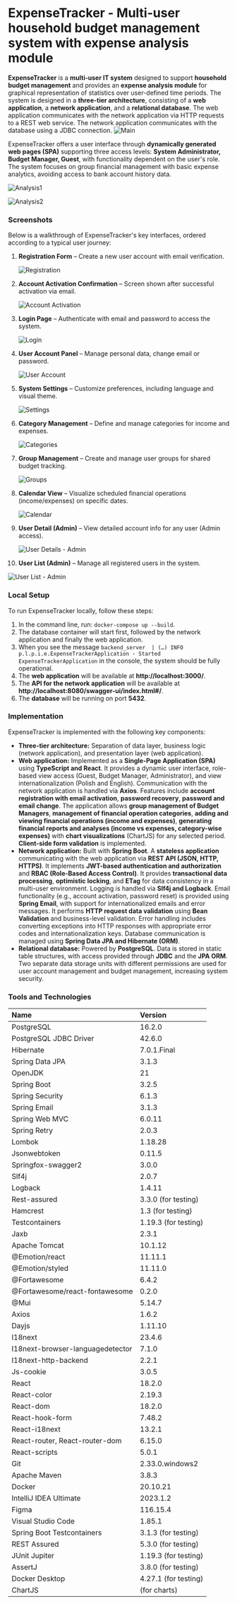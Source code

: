 # ExpenseTracker - Multi-user household budget management system with expense analysis module

**ExpenseTracker** is a **multi-user IT system** designed to support **household budget management** and provides an **expense analysis module** for graphical representation of statistics over user-defined time periods. The system is designed in a **three-tier architecture**, consisting of a **web application**, a **network application**, and a **relational database**. The web application communicates with the network application via HTTP requests to a REST web service. The network application communicates with the database using a JDBC connection.
![Main](https://github.com/malinowskaMM/Expense-Tracker/blob/master/ui/main.png)

ExpenseTracker offers a user interface through **dynamically generated web pages (SPA)** supporting three access levels: **System Administrator, Budget Manager, Guest**, with functionality dependent on the user's role. The system focuses on group financial management with basic expense analytics, avoiding access to bank account history data.

![Analysis1](https://github.com/malinowskaMM/Expense-Tracker/blob/master/ui/analzy1.png)

![Analysis2](https://github.com/malinowskaMM/Expense-Tracker/blob/master/ui/analzy2.png)

### Screenshots

Below is a walkthrough of ExpenseTracker's key interfaces, ordered according to a typical user journey:

1. **Registration Form** – Create a new user account with email verification.
   
   ![Registration](https://github.com/malinowskaMM/Expense-Tracker/blob/master/ui/rejestracja.png)

2. **Account Activation Confirmation** – Screen shown after successful activation via email.

   ![Account Activation](https://github.com/malinowskaMM/Expense-Tracker/blob/master/ui/potwierdzenieaktywacjikonta.png)

3. **Login Page** – Authenticate with email and password to access the system.

   ![Login](https://github.com/malinowskaMM/Expense-Tracker/blob/master/ui/logowanie.png)

4. **User Account Panel** – Manage personal data, change email or password.

   ![User Account](https://github.com/malinowskaMM/Expense-Tracker/blob/master/ui/konto.png)

5. **System Settings** – Customize preferences, including language and visual theme.

   ![Settings](https://github.com/malinowskaMM/Expense-Tracker/blob/master/ui/opcje.png)

6. **Category Management** – Define and manage categories for income and expenses.

   ![Categories](https://github.com/malinowskaMM/Expense-Tracker/blob/master/ui/kategorie.png)

7. **Group Management** – Create and manage user groups for shared budget tracking.

   ![Groups](https://github.com/malinowskaMM/Expense-Tracker/blob/master/ui/grupy.png)

8. **Calendar View** – Visualize scheduled financial operations (income/expenses) on specific dates.

   ![Calendar](https://github.com/malinowskaMM/Expense-Tracker/blob/master/ui/kalendarz_zprzyk%C5%82adow%C4%85zawarto%C5%9Bci%C4%85.png)

9. **User Detail (Admin)** – View detailed account info for any user (Admin access).

   ![User Details - Admin](https://github.com/malinowskaMM/Expense-Tracker/blob/master/ui/konto_szczeg%C3%B3%C5%82ykontauzytkownikasystemu.png)

10. **User List (Admin)** – Manage all registered users in the system.

   ![User List - Admin](https://github.com/malinowskaMM/Expense-Tracker/blob/master/ui/listakontu%C5%BCytkownik%C3%B3w.png)


### Local Setup

To run ExpenseTracker locally, follow these steps:

1. In the command line, run: `docker-compose up --build`.
2. The database container will start first, followed by the network application and finally the web application.
3. When you see the message `backend_server  | (…) INFO  p.l.p.i.e.ExpenseTrackerApplication - Started ExpenseTrackerApplication` in the console, the system should be fully operational.
4. The **web application** will be available at **http://localhost:3000/**.
5. The **API for the network application** will be available at **http://localhost:8080/swagger-ui/index.html#/**.
6. The **database** will be running on port **5432**.

### Implementation

ExpenseTracker is implemented with the following key components:

*   **Three-tier architecture:** Separation of data layer, business logic (network application), and presentation layer (web application).
*   **Web application:** Implemented as a **Single-Page Application (SPA)** using **TypeScript and React**. It provides a dynamic user interface, role-based view access (Guest, Budget Manager, Administrator), and view internationalization (Polish and English). Communication with the network application is handled via **Axios**. Features include **account registration with email activation**, **password recovery**, **password and email change**. The application allows **group management of Budget Managers**, **management of financial operation categories**, **adding and viewing financial operations (income and expenses)**, **generating financial reports and analyses (income vs expenses, category-wise expenses)** with **chart visualizations** (ChartJS) for any selected period. **Client-side form validation** is implemented.
*   **Network application:** Built with **Spring Boot**. A **stateless application** communicating with the web application via **REST API (JSON, HTTP, HTTPS)**. It implements **JWT-based authentication and authorization** and **RBAC (Role-Based Access Control)**. It provides **transactional data processing**, **optimistic locking**, and **ETag** for data consistency in a multi-user environment. Logging is handled via **Slf4j and Logback**. Email functionality (e.g., account activation, password reset) is provided using **Spring Email**, with support for internationalized emails and error messages. It performs **HTTP request data validation** using **Bean Validation** and business-level validation. Error handling includes converting exceptions into HTTP responses with appropriate error codes and internationalization keys. Database communication is managed using **Spring Data JPA and Hibernate (ORM)**.
*   **Relational database:** Powered by **PostgreSQL**. Data is stored in static table structures, with access provided through **JDBC** and the **JPA ORM**. Two separate data storage units with different permissions are used for user account management and budget management, increasing system security.

### Tools and Technologies

| Name                        | Version             |
| :-------------------------- | :------------------ |
| PostgreSQL                  | 16.2.0              |
| PostgreSQL JDBC Driver      | 42.6.0              |
| Hibernate                   | 7.0.1.Final         |
| Spring Data JPA             | 3.1.3               |
| OpenJDK                     | 21                  |
| Spring Boot                 | 3.2.5               |
| Spring Security             | 6.1.3               |
| Spring Email                | 3.1.3               |
| Spring Web MVC              | 6.0.11              |
| Spring Retry                | 2.0.3               |
| Lombok                      | 1.18.28             |
| Jsonwebtoken                | 0.11.5              |
| Springfox-swagger2          | 3.0.0               |
| Slf4j                       | 2.0.7               |
| Logback                     | 1.4.11              |
| Rest-assured                | 3.3.0 (for testing) |
| Hamcrest                    | 1.3 (for testing)   |
| Testcontainers              | 1.19.3 (for testing)|
| Jaxb                        | 2.3.1               |
| Apache Tomcat               | 10.1.12             |
| @Emotion/react              | 11.11.1             |
| @Emotion/styled             | 11.11.0             |
| @Fortawesome                | 6.4.2               |
| @Fortawesome/react-fontawesome | 0.2.0           |
| @Mui                        | 5.14.7              |
| Axios                       | 1.6.2               |
| Dayjs                       | 1.11.10             |
| I18next                     | 23.4.6              |
| I18next-browser-languagedetector | 7.1.0         |
| I18next-http-backend        | 2.2.1               |
| Js-cookie                   | 3.0.5               |
| React                       | 18.2.0              |
| React-color                 | 2.19.3              |
| React-dom                   | 18.2.0              |
| React-hook-form             | 7.48.2              |
| React-i18next               | 13.2.1              |
| React-router, React-router-dom | 6.15.0          |
| React-scripts               | 5.0.1               |
| Git                         | 2.33.0.windows2     |
| Apache Maven                | 3.8.3               |
| Docker                      | 20.10.21            |
| IntelliJ IDEA Ultimate      | 2023.1.2            |
| Figma                       | 116.15.4            |
| Visual Studio Code          | 1.85.1              |
| Spring Boot Testcontainers  | 3.1.3 (for testing) |
| REST Assured                | 5.3.0 (for testing) |
| JUnit Jupiter               | 1.19.3 (for testing)|
| AssertJ                     | 3.8.0 (for testing) |
| Docker Desktop              | 4.27.1 (for testing)|
| ChartJS                     | (for charts)        |
